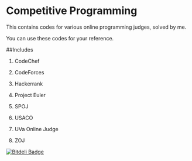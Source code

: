Competitive Programming
========

This contains codes for various online programming judges, solved by me. 

You can use these codes for your reference.

##Includes

1. CodeChef

2. CodeForces

3. Hackerrank

4. Project Euler

5. SPOJ

6. USACO

7. UVa Online Judge

8. ZOJ


[![Bitdeli Badge](https://d2weczhvl823v0.cloudfront.net/tapasweni-pathak/competitive-programming/trend.png)](https://bitdeli.com/free "Bitdeli Badge")
